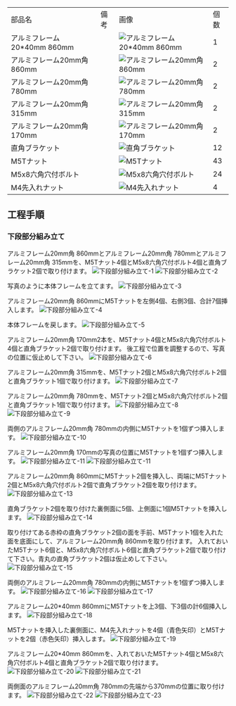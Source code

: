 <table class="packing-list">
    <tbody>
        <tr>
            <td>部品名</td>
            <td>備考</td>
            <td class="packing-img">画像</td>
            <td>個数</td>
        </tr>
        <tr>
            <td>アルミフレーム20*40mm 860mm</td>
            <td></td>
            <td><img src="./images/packing/003.jpg" alt="アルミフレーム20*40mm 860mm"></td>
            <td>1</td>
        </tr>
        <tr>
            <td>アルミフレーム20mm角 860mm</td>
            <td></td>
            <td><img src="./images/packing/004.jpg" alt="アルミフレーム20mm角 860mm"></td>
            <td>2</td>
        </tr>
        <tr>
            <td>アルミフレーム20mm角 780mm</td>
            <td></td>
            <td><img src="./images/packing/007.jpg" alt="アルミフレーム20mm角 780mm"></td>
            <td>2</td>
        </tr>
        <tr>
            <td>アルミフレーム20mm角 315mm</td>
            <td></td>
            <td><img src="./images/packing/009.jpg" alt="アルミフレーム20mm角 315mm"></td>
            <td>2</td>
        </tr>
        <tr>
            <td>アルミフレーム20mm角 170mm</td>
            <td></td>
            <td><img src="./images/packing/011.jpg" alt="アルミフレーム20mm角 170mm"></td>
            <td>2</td>
        </tr>
        <tr>
            <td>直角ブラケット</td>
            <td></td>
            <td><img src="./images/packing/029.jpg" alt="直角ブラケット"></td>
            <td>12</td>
        </tr>
        <tr>
            <td>M5Tナット</td>
            <td></td>
            <td><img src="./images/packing/030.jpg" alt="M5Tナット"></td>
            <td>43</td>
        </tr>
        <tr>
            <td>M5x8六角穴付ボルト</td>
            <td></td>
            <td><img src="./images/packing/031.jpg" alt="M5x8六角穴付ボルト"></td>
            <td>24</td>
        </tr>
        <tr>
            <td>M4先入れナット</td>
            <td></td>
            <td><img src="./images/packing/139.jpg" alt="M4先入れナット"></td>
            <td>4</td>
        </tr>
    </tbody>
</table>

## 工程手順

### 下段部分組み立て
アルミフレーム20mm角 860mmとアルミフレーム20mm角 780mmとアルミフレーム20mm角 315mmを、M5Tナット4個とM5x8六角穴付ボルト4個と直角ブラケット2個で取り付けます。
<img src="./images/06/001.jpg" alt="下段部分組み立て-1">
<img src="./images/06/002.jpg" alt="下段部分組み立て-2">

写真のように本体フレームを立てます。
<img src="./images/06/003.jpg" alt="下段部分組み立て-3">

アルミフレーム20mm角 860mmにM5Tナットを左側4個、右側3個、合計7個挿入します。
<img src="./images/06/004.jpg" alt="下段部分組み立て-4">

本体フレームを戻します。
<img src="./images/06/005.jpg" alt="下段部分組み立て-5">

アルミフレーム20mm角 170mm2本を、M5Tナット4個とM5x8六角穴付ボルト4個と直角ブラケット2個で取り付けます。
後工程で位置を調整するので、写真の位置に仮止めして下さい。
<img src="./images/06/006.jpg" alt="下段部分組み立て-6">

アルミフレーム20mm角 315mmを、M5Tナット2個とM5x8六角穴付ボルト2個と直角ブラケット1個で取り付けます。
<img src="./images/06/007.jpg" alt="下段部分組み立て-7">

アルミフレーム20mm角 780mmを、M5Tナット2個とM5x8六角穴付ボルト2個と直角ブラケット1個で取り付けます。
<img src="./images/06/008.jpg" alt="下段部分組み立て-8">
<img src="./images/06/009.jpg" alt="下段部分組み立て-9">

両側のアルミフレーム20mm角 780mmの内側にM5Tナットを1個ずつ挿入します。
<img src="./images/06/010.jpg" alt="下段部分組み立て-10">

アルミフレーム20mm角 170mmの写真の位置にM5Tナットを1個ずつ挿入します。
<img src="./images/06/011.jpg" alt="下段部分組み立て-11">
<img src="./images/06/012.jpg" alt="下段部分組み立て-11">

アルミフレーム20mm角 860mmにM5Tナット2個を挿入し、両端にM5Tナット2個とM5x8六角穴付ボルト2個で直角ブラケット2個を取り付けます。
<img src="./images/06/013.jpg" alt="下段部分組み立て-13">

直角ブラケット2個を取り付けた裏側面に5個、上側面に1個M5Tナットを挿入します。
<img src="./images/06/014.jpg" alt="下段部分組み立て-14">

取り付けてある赤枠の直角ブラケット2個の面を手前、M5Tナット1個を入れた面を底面にして、アルミフレーム20mm角 860mmを取り付けます。
入れておいたM5Tナット6個と、M5x8六角穴付ボルト6個と直角ブラケット2個で取り付けて下さい。青丸の直角ブラケット2個は仮止めして下さい。
<img src="./images/06/015.jpg" alt="下段部分組み立て-15">

両側のアルミフレーム20mm角 780mmの内側にM5Tナットを1個ずつ挿入します。
<img src="./images/06/016.jpg" alt="下段部分組み立て-16">
<img src="./images/06/017.jpg" alt="下段部分組み立て-17">

アルミフレーム20*40mm 860mmにM5Tナットを上3個、下3個の計6個挿入します。
<img src="./images/06/018.jpg" alt="下段部分組み立て-18">

M5Tナットを挿入した裏側面に、M4先入れナットを4個（青色矢印）とM5Tナットを2個（赤色矢印）挿入します。
<img src="./images/06/019.jpg" alt="下段部分組み立て-19">

アルミフレーム20*40mm 860mmを、入れておいたM5Tナット4個とM5x8六角穴付ボルト4個と直角ブラケット2個で取り付けます。
<img src="./images/06/020.jpg" alt="下段部分組み立て-20">
<img src="./images/06/021.jpg" alt="下段部分組み立て-21">

両側面のアルミフレーム20mm角 780mmの先端から370mmの位置に取り付けます。
<img src="./images/06/022.jpg" alt="下段部分組み立て-22">
<img src="./images/06/023.jpg" alt="下段部分組み立て-23">